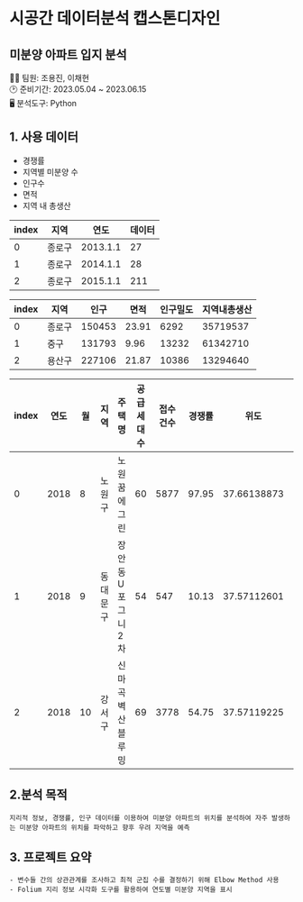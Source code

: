 # 시공간 데이터분석 캡스톤디자인
## 미분양 아파트 입지 분석

👨‍💻 팀원: 조용진, 이채현 <br>
🕑 준비기간: 2023.05.04 ~ 2023.06.15<br>
🖥 분석도구: Python

## 1. 사용 데이터
- 경쟁률
- 지역별 미분양 수
- 인구수
- 면적
- 지역 내 총생산

|index|지역|연도|데이터|
|---|---|---|---|
|0|종로구|2013\.1\.1|27|
|1|종로구|2014\.1\.1|28|
|2|종로구|2015\.1\.1|211|

|index|지역|인구|면적|인구밀도|지역내총생산|
|---|---|---|---|---|---|
|0|종로구|150453|23\.91|6292|35719537|
|1|중구|131793|9\.96|13232|61342710|
|2|용산구|227106|21\.87|10386|13294640|



|index|연도|월|지역|주택 명|공급 세대 수 |접수 건수|경쟁률|위도|경도|
|---|---|---|---|---|---|---|---|---|---|
|0|2018|8|노원구|노원 꿈에그린|60|5877|97\.95|37\.66138873|127\.061417|
|1|2018|9|동대문구|장안동 U 포그니 2차|54|547|10\.13|37\.57112601|127\.0646213|
|2|2018|10|강서구|신마곡 벽산 블루밍|69|3778|54\.75|37\.57119225|126\.8041|


## 2.분석 목적
```
지리적 정보, 경쟁률, 인구 데이터를 이용하여 미분양 아파트의 위치를 분석하여 자주 발생하는 미분양 아파트의 위치를 파악하고 향후 우려 지역을 예측
```
## 3. 프로젝트 요약
```
- 변수들 간의 상관관계를 조사하고 최적 군집 수를 결정하기 위해 Elbow Method 사용
- Folium 지리 정보 시각화 도구를 활용하여 연도별 미분양 지역을 표시
```
